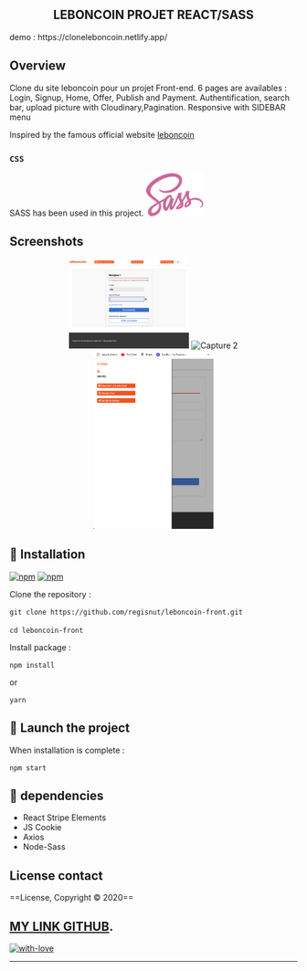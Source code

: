 <h2 align="center">LEBONCOIN PROJET <strong>REACT/SASS</strong></h2>

<!-- <p align="center">
<img alt="gif" src="https://github.com/Regisnut/cloneleboncoin-front/blob/master/assets/Kapture.gif" width="1000">
</p> -->

<p>demo : https://cloneleboncoin.netlify.app/ </p>

## Overview

Clone du site leboncoin pour un projet Front-end.
6 pages are availables : Login, Signup, Home, Offer, Publish and Payment.
Authentification, search bar, upload picture with Cloudinary,Pagination.
Responsive with SIDEBAR menu

Inspired by the famous official website [leboncoin](https://www.leboncoin.fr)

### `CSS`
SASS has been used in this project.
<img
		width="100"
		alt="sass"
		src="https://github.com/Regisnut/cloneleboncoin-front/blob/master/src/assets/sass.png">

## Screenshots
<p align="center">
<img
		width="210"
		alt="Capture 1"
		src="https://github.com/Regisnut/cloneleboncoin-front/blob/master/src/assets/capture1.png">
<img
		width="210"
		alt="Capture 2"
		src="https://github.com/Regisnut/cloneleboncoin-front/blob/master/assets/capture2.png">
<img
		width="210"
		alt="Capture 3"
		src="https://github.com/Regisnut/cloneleboncoin-front/blob/master/src/assets/capture3.png">
</p>

## 🌱 Installation
[![npm](https://img.shields.io/npm/v/styled-media-query.svg)]()
[![npm](https://img.shields.io/npm/l/styled-media-query.svg)]()

Clone the repository :

```
git clone https://github.com/regisnut/leboncoin-front.git 

cd leboncoin-front
```

Install package :

```
npm install
```
or
```
yarn
```

## 🍃 Launch the project
When installation is complete :

```
npm start
```

## 🌼 dependencies

+ React Stripe Elements
+ JS Cookie
+ Axios
+ Node-Sass

## License contact

==License, Copyright © 2020==

[MY LINK GITHUB](https://github.com/regisnut).
---

[![with-love](https://img.shields.io/badge/made%20with-%F0%9F%92%8C-red.svg)](https://github.com/regisnut/leboncoin-front)

---